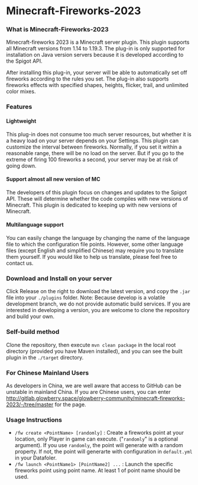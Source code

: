# Minecraft-Fireworks-2023
### What is Minecraft-Fireworks-2023
Minecraft-fireworks 2023 is a Minecraft server plugin. This plugin supports all Minecraft versions from 1.14 to 1.19.3. The plug-in is only supported for installation on Java version servers because it is developed according to the Spigot API.

After installing this plug-in, your server will be able to automatically set off fireworks according to the rules you set. The plug-in also supports fireworks effects with specified shapes, heights, flicker, trail, and unlimited color mixes.

### Features
#### Lightweight
This plug-in does not consume too much server resources, but whether it is a heavy load on your server depends on your Settings. This plugin can customize the interval between fireworks. Normally, if you set it within a reasonable range, there will be no load on the server. But if you go to the extreme of firing 100 fireworks a second, your server may be at risk of going down.

#### Support almost all new version of MC
The developers of this plugin focus on changes and updates to the Spigot API. These will determine whether the code compiles with new versions of Minecraft. This plugin is dedicated to keeping up with new versions of Minecraft.

#### Multilanguage support
You can easily change the language by changing the name of the language file to which the configuration file points. However, some other language files (except English and simplified Chinese) may require you to translate them yourself. If you would like to help us translate, please feel free to contact us.

### Download and Install on your server
Click Release on the right to download the latest version, and copy the `.jar` file into your `./plugins` folder. Note: Because develop is a volatile development branch, we do not provide automatic build services. 
If you are interested in developing a version, you are welcome to clone the repository and build your own.

### Self-build method
Clone the repository, then execute `mvn clean package` in the local root directory (provided you have Maven installed), and you can see the built plugin in the `./target`  directory.

### For Chinese Mainland Users
As developers in China, we are well aware that access to GitHub can be unstable in mainland China. If you are Chinese users, you can enter http://gitlab.glowberry.space/glowberry-community/minecraft-fireworks-2023/-/tree/master for the page.

### Usage Instructions
 - `/fw create <PointName> [randomly]` : Create a fireworks point at your location, only Player in game can execute. ("`randomly`" is a optional argument). If you use `randomly`, the point will generate with a random property. If not, the point will generarte with configuration in `default.yml` in your Datafoler.
- `/fw launch <PointName1> [PointName2] ...` : Launch the specific fireworks point using point name. At least 1 of point name should be used.

